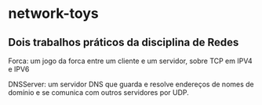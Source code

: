 # network-toys

Dois trabalhos práticos da disciplina de Redes
---

Forca: um jogo da forca entre um cliente e um servidor, sobre TCP em IPV4 e IPV6

DNSServer: um servidor DNS que guarda e resolve endereços de nomes de domínio e se comunica com outros servidores por UDP.
